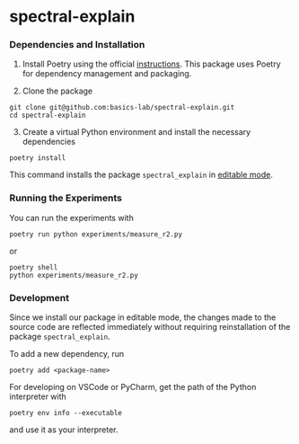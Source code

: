 # spectral-explain

### Dependencies and Installation 

1. Install Poetry using the official [instructions](https://python-poetry.org/docs/#installing-with-pipx). This package uses Poetry for dependency management and packaging. 

2. Clone the package
```
git clone git@github.com:basics-lab/spectral-explain.git
cd spectral-explain
```

3. Create a virtual Python environment and install the necessary dependencies
```
poetry install
```
This command installs the package `spectral_explain` in [editable mode](https://pip.pypa.io/en/stable/topics/local-project-installs/).

### Running the Experiments

You can run the experiments with
```
poetry run python experiments/measure_r2.py
``` 
or 
```
poetry shell
python experiments/measure_r2.py
```

### Development

Since we install our package in editable mode, the changes made to the source code are reflected immediately without requiring reinstallation of the package `spectral_explain`.

To add a new dependency, run
```
poetry add <package-name>
```

For developing on VSCode or PyCharm, get the path of the Python interpreter with
```
poetry env info --executable
```
and use it as your interpreter.